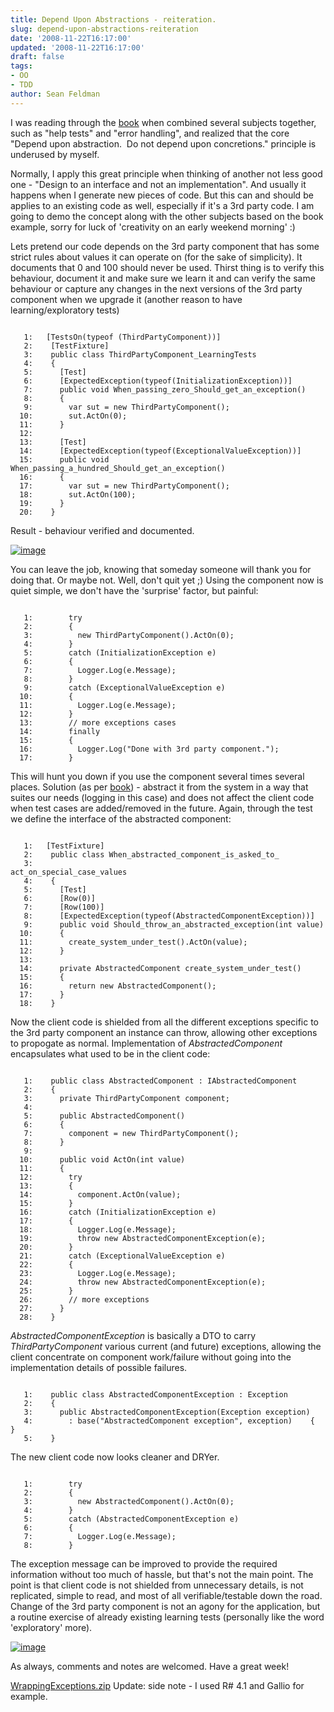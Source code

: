```yaml
---
title: Depend Upon Abstractions - reiteration.
slug: depend-upon-abstractions-reiteration
date: '2008-11-22T16:17:00'
updated: '2008-11-22T16:17:00'
draft: false
tags:
- OO
- TDD
author: Sean Feldman
---
```



I was reading through the [book](http://weblogs.asp.net/sfeldman/archive/2008/11/14/clean-code-a-handbook-of-agile-software-craftsmanship.aspx) when combined several subjects together, such as "help tests" and "error handling", and realized that the core "Depend upon abstraction.  Do not depend upon concretions." principle is underused by myself.

Normally, I apply this great principle when thinking of another not less good one - "Design to an interface and not an implementation". And usually it happens when I generate new pieces of code. But this can and should be applies to an existing code as well, especially if it's a 3rd party code. I am going to demo the concept along with the other subjects based on the book example, sorry for luck of 'creativity on an early weekend morning' :)

Lets pretend our code depends on the 3rd party component that has some strict rules about values it can operate on (for the sake of simplicity). It documents that 0 and 100 should never be used. Thirst thing is to verify this behaviour, document it and make sure we learn it and can verify the same behaviour or capture any changes in the next versions of the 3rd party component when we upgrade it (another reason to have learning/exploratory tests)

```

   1:   [TestsOn(typeof (ThirdPartyComponent))]
   2:    [TestFixture]
   3:    public class ThirdPartyComponent_LearningTests
   4:    {
   5:      [Test]
   6:      [ExpectedException(typeof(InitializationException))]
   7:      public void When_passing_zero_Should_get_an_exception()
   8:      {
   9:        var sut = new ThirdPartyComponent();
  10:        sut.ActOn(0);
  11:      }
  12:
  13:      [Test]
  14:      [ExpectedException(typeof(ExceptionalValueException))]
  15:      public void When_passing_a_hundred_Should_get_an_exception()
  16:      {
  17:        var sut = new ThirdPartyComponent();
  18:        sut.ActOn(100);
  19:      }
  20:    }

```

Result - behaviour verified and documented.

[![image](https://aspblogs.blob.core.windows.net/media/sfeldman/WindowsLiveWriter/DependUponAbstractionsreiteration_82B8/image_5.png)](http://gallio.org)

You can leave the job, knowing that someday someone will thank you for doing that. Or maybe not. Well, don't quit yet ;) Using the component now is quiet simple, we don't have the 'surprise' factor, but painful:

```

   1:        try
   2:        {
   3:          new ThirdPartyComponent().ActOn(0);
   4:        }
   5:        catch (InitializationException e)
   6:        {
   7:          Logger.Log(e.Message);
   8:        }
   9:        catch (ExceptionalValueException e)
  10:        {
  11:          Logger.Log(e.Message);
  12:        }
  13:        // more exceptions cases
  14:        finally
  15:        {
  16:          Logger.Log("Done with 3rd party component.");
  17:        }

```

This will hunt you down if you use the component several times several places. Solution (as per [book](http://weblogs.asp.net/sfeldman/archive/2008/11/14/clean-code-a-handbook-of-agile-software-craftsmanship.aspx)) - abstract it from the system in a way that suites our needs (logging in this case) and does not affect the client code when test cases are added/removed in the future. Again, through the test we define the interface of the abstracted component:

```

   1:   [TestFixture]
   2:    public class When_abstracted_component_is_asked_to_
   3:                                           act_on_special_case_values
   4:    {
   5:      [Test]
   6:      [Row(0)]
   7:      [Row(100)]
   8:      [ExpectedException(typeof(AbstractedComponentException))]
   9:      public void Should_throw_an_abstracted_exception(int value)
  10:      {
  11:        create_system_under_test().ActOn(value);
  12:      }
  13:
  14:      private AbstractedComponent create_system_under_test()
  15:      {
  16:        return new AbstractedComponent();
  17:      }
  18:    }

```

Now the client code is shielded from all the different exceptions specific to the 3rd party component an instance can throw, allowing other exceptions to propogate as normal. Implementation of *AbstractedComponent* encapsulates what used to be in the client code:

```

   1:    public class AbstractedComponent : IAbstractedComponent
   2:    {
   3:      private ThirdPartyComponent component;
   4:
   5:      public AbstractedComponent()
   6:      {
   7:        component = new ThirdPartyComponent();
   8:      }
   9:
  10:      public void ActOn(int value)
  11:      {
  12:        try
  13:        {
  14:          component.ActOn(value);
  15:        }
  16:        catch (InitializationException e)
  17:        {
  18:          Logger.Log(e.Message);
  19:          throw new AbstractedComponentException(e);
  20:        }
  21:        catch (ExceptionalValueException e)
  22:        {
  23:          Logger.Log(e.Message);
  24:          throw new AbstractedComponentException(e);
  25:        }
  26:        // more exceptions
  27:      }
  28:    }

```

*AbstractedComponentException* is basically a DTO to carry *ThirdPartyComponent* various current (and future) exceptions, allowing the client concentrate on component work/failure without going into the implementation details of possible failures.

```

   1:    public class AbstractedComponentException : Exception
   2:    {
   3:      public AbstractedComponentException(Exception exception)
   4:        : base("AbstractedComponent exception", exception)    {  }
   5:    }

```

The new client code now looks cleaner and DRYer.

```

   1:        try
   2:        {
   3:          new AbstractedComponent().ActOn(0);
   4:        }
   5:        catch (AbstractedComponentException e)
   6:        {
   7:          Logger.Log(e.Message);
   8:        }

```

The exception message can be improved to provide the required information without too much of hassle, but that's not the main point. The point is that client code is not shielded from unnecessary details, is not replicated, simple to read, and most of all verifiable/testable down the road. Change of the 3rd party component is not an agony for the application, but a routine exercise of already existing learning tests (personally like the word 'exploratory' more).

[![image](https://aspblogs.blob.core.windows.net/media/sfeldman/WindowsLiveWriter/DependUponAbstractionsreiteration_82B8/image_thumb_2.png)](https://aspblogs.blob.core.windows.net/media/sfeldman/WindowsLiveWriter/DependUponAbstractionsreiteration_82B8/image_7.png)

As always, comments and notes are welcomed. Have a great week!

[WrappingExceptions.zip](https://aspblogs.blob.core.windows.net/media/sfeldman/WindowsLiveWriter/DependUponAbstractionsreiteration_82B8/WrappingExceptions.zip) Update: side note - I used R# 4.1 and Gallio for example.  

